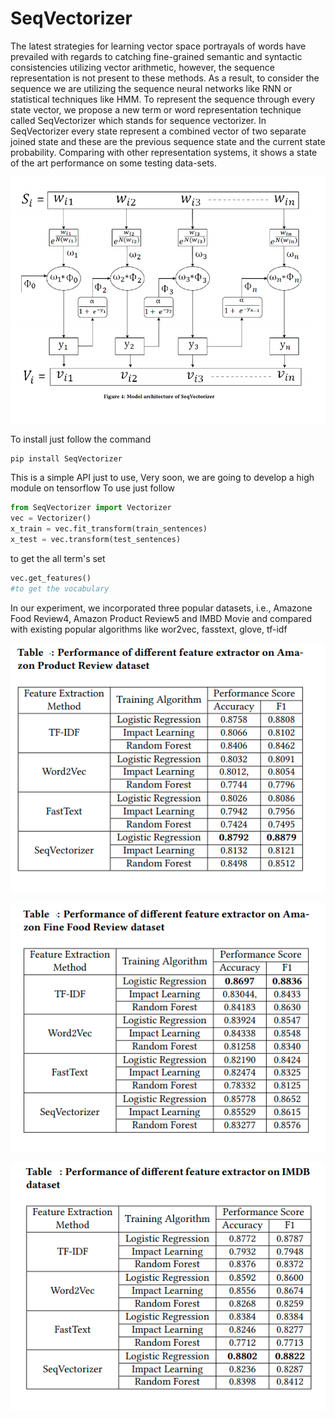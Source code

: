 # SeqVectorizer
The latest strategies for learning vector space portrayals of words have prevailed with regards to catching fine-grained semantic and syntactic consistencies utilizing vector arithmetic, however, the sequence representation is not present to these methods. As a result, to consider the sequence we are utilizing the sequence neural networks like RNN or statistical techniques like HMM. To represent the sequence through every state vector, we propose a new term or word representation technique called SeqVectorizer which stands for sequence vectorizer. In SeqVectorizer every state represent a combined vector of two separate joined state and these are the previous sequence state and the current state probability. Comparing with other representation systems, it shows a state of the art performance on some testing data-sets.

![Alt text](https://github.com/Kowsher/SeqVectorizer/blob/main/seq.png?raw=true "Title")

To install just follow the command

```python
pip install SeqVectorizer
```

This is a simple API just to use, Very soon, we are going to develop a high module on tensorflow 
To use just follow


```python
from SeqVectorizer import Vectorizer
vec = Vectorizer()
x_train = vec.fit_transform(train_sentences)
x_test = vec.transform(test_sentences)
```

to get the all term's set

```python
vec.get_features()
#to get the vocabulary
```

In our experiment, we incorporated three popular datasets, i.e., Amazone Food Review4, Amazon Product Review5 and IMBD Movie and compared with existing popular algorithms like wor2vec, fasstext, glove, tf-idf

![Alt text](https://github.com/Kowsher/SeqVectorizer/blob/main/amazon.png?raw=true "Title")

![Alt text](https://github.com/Kowsher/SeqVectorizer/blob/main/amazon6.png?raw=true "Title")

![Alt text](https://github.com/Kowsher/SeqVectorizer/blob/main/imdb.png?raw=true "Title")


